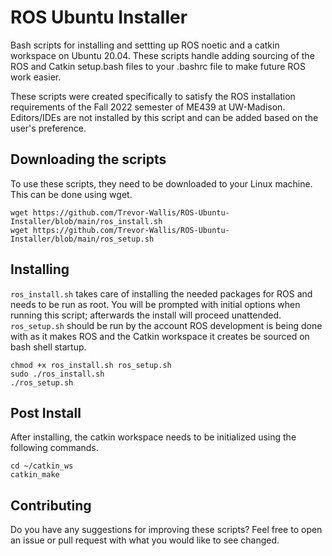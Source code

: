 # ROS Ubuntu Installer
Bash scripts for installing and settting up ROS noetic and a catkin workspace on Ubuntu 20.04. These scripts handle adding sourcing of the ROS and Catkin setup.bash files to your .bashrc file to make future ROS work easier.

These scripts were created specifically to satisfy the ROS installation requirements of the Fall 2022 semester of ME439 at UW-Madison. Editors/IDEs are not installed by this script and can be added based on the user's preference.

## Downloading the scripts
To use these scripts, they need to be downloaded to your Linux machine. This can be done using wget.

```
wget https://github.com/Trevor-Wallis/ROS-Ubuntu-Installer/blob/main/ros_install.sh
wget https://github.com/Trevor-Wallis/ROS-Ubuntu-Installer/blob/main/ros_setup.sh
```

## Installing
`ros_install.sh` takes care of installing the needed packages for ROS and needs to be run as root. You will be prompted with initial options when running this script; afterwards the install will proceed unattended.
`ros_setup.sh` should be run by the account ROS development is being done with as it makes ROS and the Catkin workspace it creates be sourced on bash shell startup.

```
chmod +x ros_install.sh ros_setup.sh
sudo ./ros_install.sh
./ros_setup.sh
```

## Post Install
After installing, the catkin workspace needs to be initialized using the following commands.

```
cd ~/catkin_ws
catkin_make
```

## Contributing
Do you have any suggestions for improving these scripts? Feel free to open an issue or pull request with what you would like to see changed.